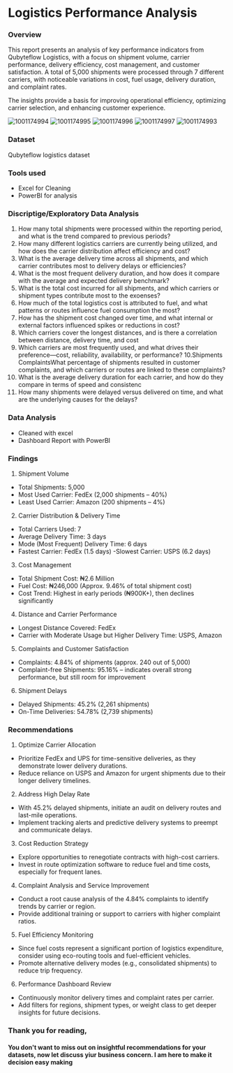 # Logistics Performance Analysis


### Overview 
This report presents an analysis of key performance indicators from Qubyteflow Logistics, with a focus on shipment volume, carrier performance, delivery efficiency, cost management, and customer satisfaction. A total of 5,000 shipments were processed through 7 different carriers, with noticeable variations in cost, fuel usage, delivery duration, and complaint rates.

The insights provide a basis for improving operational efficiency, optimizing carrier selection, and enhancing customer experience.


![1001174994](https://github.com/user-attachments/assets/57975e8c-cd22-4d65-8ef3-5368686d41bc)
![1001174995](https://github.com/user-attachments/assets/2c6f67ed-975d-48b9-8ea9-fb6ed8e94bdd)
![1001174996](https://github.com/user-attachments/assets/75068710-2775-4234-859b-b8ce492591db)
![1001174997](https://github.com/user-attachments/assets/980020a0-a638-44ff-b3c4-c5f95d2832fe)
![1001174993](https://github.com/user-attachments/assets/74f6d74b-6c52-4e70-a3c7-82c62f18653d)



### Dataset
Qubyteflow logistics dataset


### Tools used
- Excel for Cleaning 
- PowerBI for analysis 


### Discriptige/Exploratory Data Analysis 
1. How many total shipments were processed within the reporting period, and what is the trend compared to previous periods?
2. How many different logistics carriers are currently being utilized, and how does the carrier distribution affect efficiency and cost?
3. What is the average delivery time across all shipments, and which carrier contributes most to delivery delays or efficiencies?
4. What is the most frequent delivery duration, and how does it compare with the average and expected delivery benchmark?
5. What is the total cost incurred for all shipments, and which carriers or shipment types contribute most to the exoenses?
6. How much of the total logistics cost is attributed to fuel, and what patterns or routes influence fuel consumption the most?
7. How has the shipment cost changed over time, and what internal or external factors influenced spikes or reductions in cost?
8. Which carriers cover the longest distances, and is there a correlation between distance, delivery time, and cost
9. Which carriers are most frequently used, and what drives their preference—cost, reliability, availability, or performance?
10.Shipments ComplaintsWhat percentage of shipments resulted in customer complaints, and which carriers or routes are linked to these complaints?
11. What is the average delivery duration for each carrier, and how do they compare in terms of speed and consistenc
12. How many shipments were delayed versus delivered on time, and what are the underlying causes for the delays?


### Data Analysis 
- Cleaned with excel
- Dashboard Report with PowerBI


### Findings

1. Shipment Volume
- Total Shipments: 5,000
- Most Used Carrier: FedEx (2,000 shipments – 40%)
- Least Used Carrier: Amazon (200 shipments – 4%)

2. Carrier Distribution & Delivery Time
- Total Carriers Used: 7
- Average Delivery Time: 3 days
- Mode (Most Frequent) Delivery Time: 6 days
- Fastest Carrier: FedEx (1.5 days)
-Slowest Carrier: USPS (6.2 days)

3. Cost Management
- Total Shipment Cost: ₦2.6 Million
- Fuel Cost: ₦246,000 (Approx. 9.46% of total shipment cost)
- Cost Trend: Highest in early periods (₦900K+), then declines significantly

4. Distance and Carrier Performance
- Longest Distance Covered: FedEx
- Carrier with Moderate Usage but Higher Delivery Time: USPS, Amazon
5. Complaints and Customer Satisfaction
- Complaints: 4.84% of shipments (approx. 240 out of 5,000)
- Complaint-free Shipments: 95.16% – indicates overall strong performance, but still room for improvement

6. Shipment Delays
- Delayed Shipments: 45.2% (2,261 shipments)
- On-Time Deliveries: 54.78% (2,739 shipments)

### Recommendations 

1. Optimize Carrier Allocation
- Prioritize FedEx and UPS for time-sensitive deliveries, as they demonstrate lower delivery durations.
- Reduce reliance on USPS and Amazon for urgent shipments due to their longer delivery timelines.

2. Address High Delay Rate
- With 45.2% delayed shipments, initiate an audit on delivery routes and last-mile operations.
- Implement tracking alerts and predictive delivery systems to preempt and communicate delays.

3. Cost Reduction Strategy
- Explore opportunities to renegotiate contracts with high-cost carriers.
- Invest in route optimization software to reduce fuel and time costs, especially for frequent lanes.

4. Complaint Analysis and Service Improvement
- Conduct a root cause analysis of the 4.84% complaints to identify trends by carrier or region.
- Provide additional training or support to carriers with higher complaint ratios.

5. Fuel Efficiency Monitoring
- Since fuel costs represent a significant portion of logistics expenditure, consider using eco-routing tools and fuel-efficient vehicles.
- Promote alternative delivery modes (e.g., consolidated shipments) to reduce trip frequency.

6. Performance Dashboard Review
- Continuously monitor delivery times and complaint rates per carrier.
- Add filters for regions, shipment types, or weight class to get deeper insights for future decisions.



### Thank you for reading, 

#### You don't want to miss out on insightful recommendations for your datasets, now let discuss yiur business concern. I am here to make it decision easy making 



